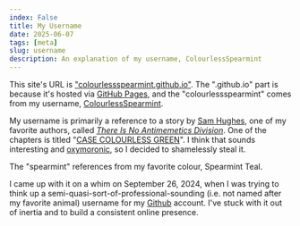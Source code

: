 ```yaml
---
index: False
title: My Username
date: 2025-06-07
tags: [meta]
slug: username
description: An explanation of my username, ColourlessSpearmint
---
```


This site's URL is ["colourlessspearmint.github.io"](https://colourlessspearmint.github.io/). The ".github.io" part is because it's hosted via [GitHub Pages](https://pages.github.com/), and the "colourlessspearmint" comes from my username, [ColourlessSpearmint](https://github.com/ColourlessSpearmint).

My username is primarily a reference to a story by [Sam Hughes](https://www.goodreads.com/author/show/8352985.Sam_Hughes), one of my favorite authors, called [*There Is No Antimemetics Division*](https://qntm.org/scp). One of the chapters is titled "[CASE COLOURLESS GREEN](https://scp-wiki.wikidot.com/case-colourless-green)". I think that sounds interesting and [oxymoronic](https://en.wiktionary.org/wiki/oxymoron), so I decided to shamelessly steal it.

The "spearmint" references from my favorite colour, Spearmint Teal.

I came up with it on a whim on September 26, 2024, when I was trying to think up a semi-quasi-sort-of-professional-sounding (i.e. not named after my favorite animal) username for my [Github](https://github.com/) account. I've stuck with it out of inertia and to build a consistent online presence.